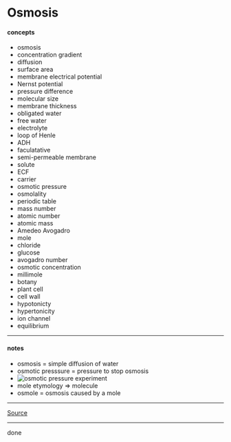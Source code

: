 # Osmosis

#### concepts

- osmosis
- concentration gradient
- diffusion
- surface area
- membrane electrical potential
- Nernst potential
- pressure difference
- molecular size
- membrane thickness
- obligated water
- free water
- electrolyte
- loop of Henle
- ADH
- faculatative
- semi-permeable membrane
- solute
- ECF
- carrier
- osmotic pressure
- osmolality
- periodic table
- mass number
- atomic number
- atomic mass
- Amedeo Avogadro
- mole
- chloride
- glucose
- avogadro number
- osmotic concentration
- millimole
- botany
- plant cell
- cell wall
- hypotonicty
- hypertonicity
- ion channel
- equilibrium

---

#### notes

- osmosis = simple diffusion of water
- osmotic presssure = pressure to stop osmosis
- ![osmotic pressure experiment](https://upload.wikimedia.org/wikipedia/commons/thumb/f/f6/Osmosis_diagram.svg/1024px-Osmosis_diagram.svg.png)
- mole etymology => molecule
- osmole = osmosis caused by a mole

---

[Source](https://youtu.be/ih8JlJxdPZg)

---

done
